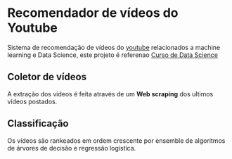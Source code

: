 # Recomendador de vídeos do Youtube

Sistema de recomendação de vídeos do [youtube](youtube.com) relacionados a machine learning e Data Science, este projeto é referenao [Curso de Data Science](https://www.mariofilho.com/curso/catfwotjtxt/)

## Coletor de vídeos

A extração dos vídeos é feita através de um **Web scraping** dos ultimos vídeos postados.

## Classificação

Os vídeos são rankeados em ordem crescente por ensemble de algoritmos de árvores de decisão e regressão logística.
